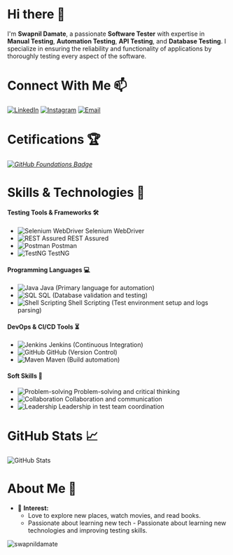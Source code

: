 # Hi there 👋 
I'm **Swapnil Damate**, a passionate **Software Tester** with expertise in **Manual Testing**, **Automation Testing**, **API Testing**, and **Database Testing**. I specialize in ensuring the reliability and functionality of applications by thoroughly testing every aspect of the software.


# Connect With Me 📫
[![LinkedIn](https://img.shields.io/badge/LinkedIn-0077B5?logo=linkedin&logoColor=white)](https://linkedin.com/in/swapnil-damate) [![Instagram](https://img.shields.io/badge/Instagram-E4405F?logo=instagram&logoColor=white)](https://instagram.com/swapnildamate) [![Email](https://img.shields.io/badge/Email-D14836?logo=gmail&logoColor=white)](mailto:swapnildamate@gmail.com)


# Cetifications 🏆
###### [![GitHub Foundations Badge](https://img.shields.io/badge/Certification-GitHub%20Foundations-8a8a8a?logo=github&logoColor=white)](https://www.credly.com/badges/4ef785ac-5399-4aa8-abca-d7e241637e8a/public_url)

# Skills & Technologies 🚀

#### Testing Tools & Frameworks 🛠

- ![Selenium WebDriver](https://img.shields.io/badge/-Selenium%20WebDriver-43B02A?logo=selenium&logoColor=white) Selenium WebDriver
- ![REST Assured](https://img.shields.io/badge/-REST%20Assured-000000?logo=java&logoColor=white) REST Assured
- ![Postman](https://img.shields.io/badge/-Postman-FF6C37?logo=postman&logoColor=white) Postman
- ![TestNG](https://img.shields.io/badge/-TestNG-FF6C37?logo=testng&logoColor=white) TestNG

#### Programming Languages 💻

- ![Java](https://img.shields.io/badge/-Java-007396?logo=java&logoColor=white) Java (Primary language for automation)
- ![SQL](https://img.shields.io/badge/-SQL-4479A1?logo=postgresql&logoColor=white) SQL (Database validation and testing)
- ![Shell Scripting](https://img.shields.io/badge/-Shell%20Scripting-4EAA25?logo=gnu-bash&logoColor=white) Shell Scripting (Test environment setup and logs parsing)

#### DevOps & CI/CD Tools ⏳

- ![Jenkins](https://img.shields.io/badge/-Jenkins-D24939?logo=jenkins&logoColor=white) Jenkins (Continuous Integration)
- ![GitHub](https://img.shields.io/badge/-GitHub-181717?logo=github&logoColor=white) GitHub (Version Control)
- ![Maven](https://img.shields.io/badge/-Maven-C71A36?logo=apache-maven&logoColor=white) Maven (Build automation)

#### Soft Skills 🎯

- ![Problem-solving](https://img.shields.io/badge/-Problem--solving-007ACC?logo=visual-studio-code&logoColor=white) Problem-solving and critical thinking
- ![Collaboration](https://img.shields.io/badge/-Collaboration-007ACC?logo=teams&logoColor=white) Collaboration and communication
- ![Leadership](https://img.shields.io/badge/-Leadership-007ACC?logo=teams&logoColor=white) Leadership in test team coordination

# GitHub Stats 📈

![GitHub Stats](https://github-readme-stats.vercel.app/api?username=swapnildamate&show_icons=true)  

# About Me 🤗
- 💬 **Interest:** 
  - Love to explore new places, watch movies, and read books.  
  - Passionate about learning new tech  - Passionate about learning new technologies and improving testing skills.
    
<p align="left"> <img src="https://komarev.com/ghpvc/?username=swapnildamate&label=Profile%20views&color=0e75b6&style=flat" alt="swapnildamate" /> </p> 
